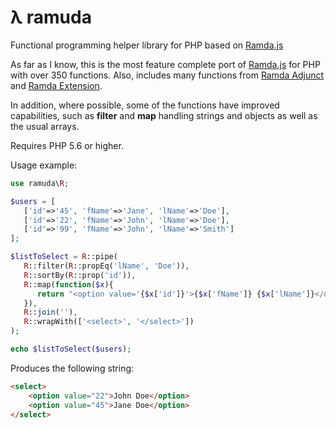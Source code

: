 # λ ramuda

Functional programming helper library for PHP based on [Ramda.js](https://ramdajs.com/)

As far as I know, this is the most feature complete port of [Ramda.js](https://ramdajs.com/) for PHP with over 350 functions. Also, includes many functions from [Ramda Adjunct](https://char0n.github.io/ramda-adjunct/2.24.0/index.html) and [Ramda Extension](https://ramda-extension.firebaseapp.com/docs/).

In addition, where possible, some of the functions have improved capabilities, such as **filter** and **map** handling strings and objects as well as the usual arrays.

Requires PHP 5.6 or higher.

Usage example:

```php
use ramuda\R;

$users = [
   ['id'=>'45', 'fName'=>'Jane', 'lName'=>'Doe'],
   ['id'=>'22', 'fName'=>'John', 'lName'=>'Doe'],
   ['id'=>'99', 'fName'=>'John', 'lName'=>'Smith']
];

$listToSelect = R::pipe(
   R::filter(R::propEq('lName', 'Doe')),
   R::sortBy(R::prop('id')),
   R::map(function($x){
      return "<option value='{$x['id']}'>{$x['fName']} {$x['lName']}</option>";
   }),
   R::join(''),
   R::wrapWith(['<select>', '</select>'])
);

echo $listToSelect($users);
```
Produces the following string:
```html
<select>
    <option value="22">John Doe</option>
    <option value="45">Jane Doe</option>
</select>
```
